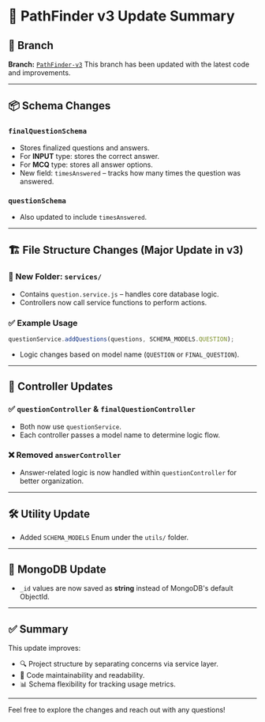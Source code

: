 
# 📢 PathFinder v3 Update Summary

## 🔗 Branch
**Branch:** [`PathFinder-v3`](https://github.com/SBNA-Game-Show/GameShow/tree/PathFinder-v3)
This branch has been updated with the latest code and improvements.

---

## 📦 Schema Changes

### `finalQuestionSchema`
- Stores finalized questions and answers.
- For **INPUT** type: stores the correct answer.
- For **MCQ** type: stores all answer options.
- New field: `timesAnswered` – tracks how many times the question was answered.

### `questionSchema`
- Also updated to include `timesAnswered`.

---

## 🏗️ File Structure Changes (Major Update in v3)

### 📁 New Folder: `services/`
- Contains `question.service.js` – handles core database logic.
- Controllers now call service functions to perform actions.

### ✅ Example Usage
```js
questionService.addQuestions(questions, SCHEMA_MODELS.QUESTION);
```
- Logic changes based on model name (`QUESTION` or `FINAL_QUESTION`).

---

## 🔄 Controller Updates

### ✅ `questionController` & `finalQuestionController`
- Both now use `questionService`.
- Each controller passes a model name to determine logic flow.

### ❌ Removed `answerController`
- Answer-related logic is now handled within `questionController` for better organization.

---

## 🛠️ Utility Update
- Added `SCHEMA_MODELS` Enum under the `utils/` folder.

---

## 🧾 MongoDB Update
- `_id` values are now saved as **string** instead of MongoDB's default ObjectId.

---

## ✅ Summary

This update improves:

- 🔍 Project structure by separating concerns via service layer.
- 🧠 Code maintainability and readability.
- 📊 Schema flexibility for tracking usage metrics.

---

Feel free to explore the changes and reach out with any questions!
